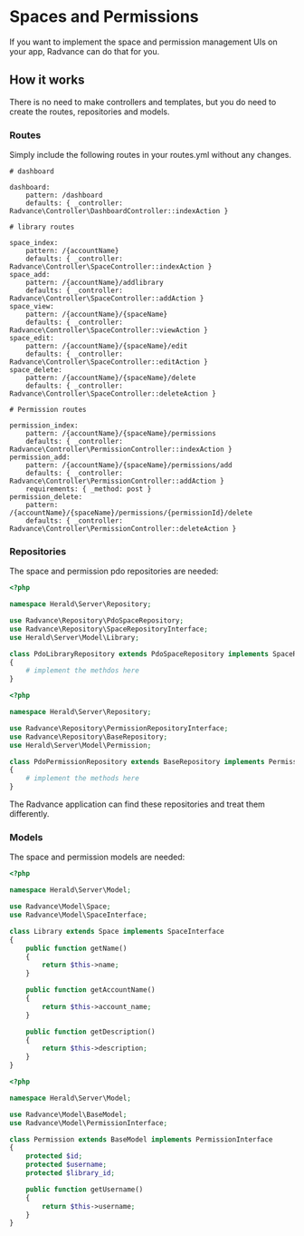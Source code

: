 # Spaces and Permissions

If you want to implement the space and permission management UIs on your app, Radvance can do that for you.

## How it works
There is no need to make controllers and templates, but you do need to create the routes, repositories and models.

### Routes
Simply include the following routes in your routes.yml without any changes.
```ymal
# dashboard

dashboard:
    pattern: /dashboard
    defaults: { _controller: Radvance\Controller\DashboardController::indexAction }

# library routes

space_index:
    pattern: /{accountName}
    defaults: { _controller: Radvance\Controller\SpaceController::indexAction }
space_add:
    pattern: /{accountName}/addlibrary
    defaults: { _controller: Radvance\Controller\SpaceController::addAction }
space_view:
    pattern: /{accountName}/{spaceName}
    defaults: { _controller: Radvance\Controller\SpaceController::viewAction }
space_edit:
    pattern: /{accountName}/{spaceName}/edit
    defaults: { _controller: Radvance\Controller\SpaceController::editAction }
space_delete:
    pattern: /{accountName}/{spaceName}/delete
    defaults: { _controller: Radvance\Controller\SpaceController::deleteAction }

# Permission routes

permission_index:
    pattern: /{accountName}/{spaceName}/permissions
    defaults: { _controller: Radvance\Controller\PermissionController::indexAction }
permission_add:
    pattern: /{accountName}/{spaceName}/permissions/add
    defaults: { _controller: Radvance\Controller\PermissionController::addAction }
    requirements: { _method: post }
permission_delete:
    pattern: /{accountName}/{spaceName}/permissions/{permissionId}/delete
    defaults: { _controller: Radvance\Controller\PermissionController::deleteAction }
```

### Repositories
The space and permission pdo repositories are needed:
```php
<?php

namespace Herald\Server\Repository;

use Radvance\Repository\PdoSpaceRepository;
use Radvance\Repository\SpaceRepositoryInterface;
use Herald\Server\Model\Library;

class PdoLibraryRepository extends PdoSpaceRepository implements SpaceRepositoryInterface
{
    # implement the methdos here
}
```
```php
<?php

namespace Herald\Server\Repository;

use Radvance\Repository\PermissionRepositoryInterface;
use Radvance\Repository\BaseRepository;
use Herald\Server\Model\Permission;

class PdoPermissionRepository extends BaseRepository implements PermissionRepositoryInterface
{
    # implement the methods here
}

```
The Radvance application can find these repositories and treat them differently.

### Models
The space and permission models are needed:
```php
<?php

namespace Herald\Server\Model;

use Radvance\Model\Space;
use Radvance\Model\SpaceInterface;

class Library extends Space implements SpaceInterface
{
    public function getName()
    {
        return $this->name;
    }

    public function getAccountName()
    {
        return $this->account_name;
    }

    public function getDescription()
    {
        return $this->description;
    }
}
```
```php
<?php

namespace Herald\Server\Model;

use Radvance\Model\BaseModel;
use Radvance\Model\PermissionInterface;

class Permission extends BaseModel implements PermissionInterface
{
    protected $id;
    protected $username;
    protected $library_id;

    public function getUsername()
    {
        return $this->username;
    }
}

```
